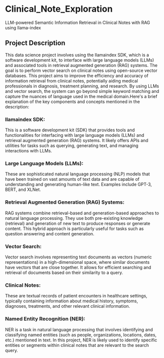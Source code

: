 # Clinical_Note_Exploration
LLM-powered Semantic Information Retrieval in Clinical Notes with RAG using llama-index 
## Project Description
This data science project involves using the llamaindex SDK, which is a software development kit, to interface with large language models (LLMs) and associated tools in retrieval augmented generation (RAG) systems. The goal is to perform vector search on clinical notes using open-source vector databases. 
This project aims to improve the efficiency and accuracy of information retrieval from clinical notes, potentially aiding medical professionals in diagnosis, treatment planning, and research.
By using LLMs and vector search, the system can go beyond simple keyword matching and capture the nuances of language used in the medical domain.Here's a brief explanation of the key components and concepts mentioned in the description:
### llamaindex SDK: 
This is a software development kit (SDK) that provides tools and functionalities for interfacing with large language models (LLMs) and retrieval augmented generation (RAG) systems. It likely offers APIs and utilities for tasks such as querying, generating text, and managing interactions with LLMs.

### Large Language Models (LLMs): 
These are sophisticated natural language processing (NLP) models that have been trained on vast amounts of text data and are capable of understanding and generating human-like text. Examples include GPT-3, BERT, and XLNet.

### Retrieval Augmented Generation (RAG) Systems: 
RAG systems combine retrieval-based and generation-based approaches to natural language processing. They use both pre-existing knowledge (retrieval) and generation of new text to produce responses or generate content. This hybrid approach is particularly useful for tasks such as question answering and content generation.

### Vector Search:
Vector search involves representing text documents as vectors (numeric representations) in a high-dimensional space, where similar documents have vectors that are close together. It allows for efficient searching and retrieval of documents based on their similarity to a query.

### Clinical Notes:
These are textual records of patient encounters in healthcare settings, typically containing information about medical history, symptoms, diagnoses, treatments, and other relevant clinical information.

### Named Entity Recognition (NER): 
NER is a task in natural language processing that involves identifying and classifying named entities (such as people, organizations, locations, dates, etc.) mentioned in text. In this project, NER is likely used to identify specific entities or segments within clinical notes that are relevant to the search query.
